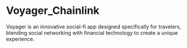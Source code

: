 # Voyager_Chainlink
Voyager is an innovative social-fi app designed specifically for travelers, blending social networking with financial technology to create a unique experience.

